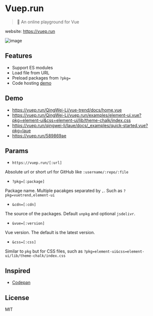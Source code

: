 # Vuep.run

> 🏃 An online playground for Vue

website: https://vuep.run

![image](https://user-images.githubusercontent.com/7565692/38162374-906003e4-3512-11e8-8780-a22350a665fc.png)

## Features

* Support ES modules
* Load file from URL
* Preload packages from `?pkg=`
* Code hosting [demo](https://vuep.run/589869ae)

## Demo

* https://vuep.run/QingWei-Li/vue-trend/docs/home.vue
* https://vuep.run/QingWei-Li/vuep.run/examples/element-ui.vue?pkg=element-ui&css=element-ui/lib/theme-chalk/index.css
* https://vuep.run/qingwei-li/laue/docs/_examples/quick-started.vue?pkg=laue
* https://vuep.run/589869ae

## Params

* `https://vuep.run/[:url]`

Absolute url or short url for GitHub like `:username/:repo/:file`

* `?pkg=[:package]`

Package name. Multiple pacakges separated by `,`. Such as `?pkg=vuetrend,element-ui`

* `&cdn=[:cdn]`

The source of the packages. Default `unpkg` and optional `jsdelivr`.

* `&vue=[:version]`

Vue version. The default is the latest version.

* `&css=[:css]`

Similar to `pkg` but for CSS files, such as `?pkg=element-ui&css=element-ui/lib/theme-chalk/index.css`

## Inspired

* [Codepan](https://codepan.net)

## License

MIT
